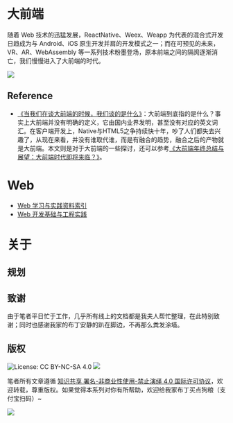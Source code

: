 # 大前端

随着 Web 技术的迅猛发展，ReactNative、Weex、Weapp 为代表的混合式开发日趋成为与 Android、iOS 原生开发并肩的开发模式之一；而在可预见的未来，VR、AR、WebAssembly 等一系列技术粉墨登场，原本前端之间的隔阂逐渐消亡，我们慢慢进入了大前端的时代。

![](https://coding.net/u/hoteam/p/Cache/git/raw/master/2017/3/1/frontend.png)

## Reference
- [《当我们在谈大前端的时候，我们谈的是什么》](http://6me.us/5XC)：大前端到底指的是什么？事实上大前端并没有明确的定义，它由国内业界发明，甚至没有对应的英文词汇。在客户端开发上，Native与HTML5之争持续快十年，吵了人们都失去兴趣了，从现在来看，并没有谁取代谁，而是有融合的趋势，融合之后的产物就是大前端。本文则是对于大前端的一些探讨，还可以参考[《大前端年终总结与展望：大前端时代即将来临？》](http://6me.us/IT58a)。


# Web
- [Web 学习与实践资料索引](https://parg.co/b4T) 
- [Web 开发基础与工程实践](https://parg.co/bMe)

# 关于

## 规划

## 致谢

由于笔者平日忙于工作，几乎所有线上的文档都是我夫人帮忙整理，在此特别致谢；同时也感谢我家的布丁安静的趴在脚边，不再那么粪发涂墙。


## 版权

![License: CC BY-NC-SA 4.0](https://img.shields.io/badge/License-CC%20BY--NC--SA%204.0-lightgrey.svg)
![](https://parg.co/bDm)


笔者所有文章遵循 [知识共享 署名-非商业性使用-禁止演绎 4.0 国际许可协议](https://creativecommons.org/licenses/by-nc-nd/4.0/deed.zh)，欢迎转载，尊重版权。如果觉得本系列对你有所帮助，欢迎给我家布丁买点狗粮（支付宝扫码）~

![](https://github.com/wxyyxc1992/OSS/blob/master/2017/8/1/Buding.jpg?raw=true)